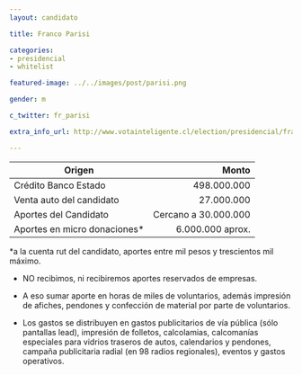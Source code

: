 ```yaml
---
layout: candidato

title: Franco Parisi

categories: 
- presidencial
- whitelist

featured-image: ../../images/post/parisi.png

gender: m

c_twitter: fr_parisi

extra_info_url: http://www.votainteligente.cl/election/presidencial/franco-parisi

---
```


Origen | Monto 
------------- | -------------:
Crédito Banco Estado | 498.000.000
Venta auto del candidato | 27.000.000
Aportes del Candidato | Cercano a 30.000.000 
Aportes en micro donaciones* | 6.000.000 aprox.

*a la cuenta rut del candidato, aportes entre mil pesos y trescientos mil máximo.

- NO recibimos, ni recibiremos aportes reservados de empresas.

- A eso sumar aporte en horas de miles de voluntarios, además impresión de afiches, pendones y confección de material por parte de voluntarios.

- Los gastos se distribuyen en gastos publicitarios de vía pública (sólo pantallas lead), impresión de folletos, calcolamias, calcomanías especiales para vidrios traseros de autos, calendarios y pendones, campaña publicitaria radial (en 98 radios regionales), eventos y gastos operativos.
